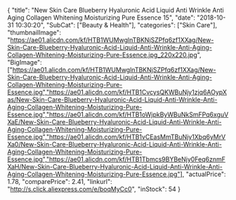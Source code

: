 {
	"title": "New Skin Care Blueberry Hyaluronic Acid Liquid Anti Wrinkle Anti Aging Collagen Whitening Moisturizing Pure Essence 15",
	"date": "2018-10-31 10:30:20",
	"SubCat": ["Beauty & Health"],
	"categories": ["Skin Care"],
	"thumbnailImage": "https://ae01.alicdn.com/kf/HTB1WUMwglnTBKNjSZPfq6zf1XXag/New-Skin-Care-Blueberry-Hyaluronic-Acid-Liquid-Anti-Wrinkle-Anti-Aging-Collagen-Whitening-Moisturizing-Pure-Essence.jpg_220x220.jpg",
	"BigImage": ["https://ae01.alicdn.com/kf/HTB1WUMwglnTBKNjSZPfq6zf1XXag/New-Skin-Care-Blueberry-Hyaluronic-Acid-Liquid-Anti-Wrinkle-Anti-Aging-Collagen-Whitening-Moisturizing-Pure-Essence.jpg","https://ae01.alicdn.com/kf/HTB1CvcysQKWBuNjy1zjq6AOypXas/New-Skin-Care-Blueberry-Hyaluronic-Acid-Liquid-Anti-Wrinkle-Anti-Aging-Collagen-Whitening-Moisturizing-Pure-Essence.jpg","https://ae01.alicdn.com/kf/HTB1oWjpkByWBuNkSmFPq6xguVXaE/New-Skin-Care-Blueberry-Hyaluronic-Acid-Liquid-Anti-Wrinkle-Anti-Aging-Collagen-Whitening-Moisturizing-Pure-Essence.jpg","https://ae01.alicdn.com/kf/HTB1vCEasMmTBuNjy1Xbq6yMrVXa0/New-Skin-Care-Blueberry-Hyaluronic-Acid-Liquid-Anti-Wrinkle-Anti-Aging-Collagen-Whitening-Moisturizing-Pure-Essence.jpg","https://ae01.alicdn.com/kf/HTB1Tbmcs9BYBeNjy0Feq6znmFXaH/New-Skin-Care-Blueberry-Hyaluronic-Acid-Liquid-Anti-Wrinkle-Anti-Aging-Collagen-Whitening-Moisturizing-Pure-Essence.jpg"],
	"actualPrice": 1.78,
	"comparePrice": 2.41,
	"linkurl": "http://s.click.aliexpress.com/e/boqMyCc0",
	"inStock": 54
}
